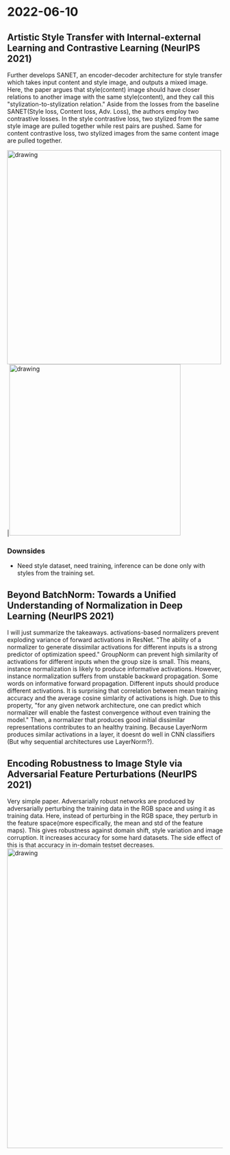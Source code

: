 # 2022-06-10

## Artistic Style Transfer with Internal-external Learning and Contrastive Learning (NeurIPS 2021)

Further develops SANET, an encoder-decoder architecture for style transfer which takes input content and style image, and outputs a mixed image. 
Here, the paper argues that style(content) image should have closer relations to another image with the same style(content), and they call this "stylization-to-stylization relation." 
Aside from the losses from the baseline SANET(Style loss, Content loss, Adv. Loss), the authors employ two contrastive losses.
In the style contrastive loss, two stylized from the same style image are pulled together while rest pairs are pushed. Same for content contrastive loss, two stylized images from the same content image are pulled together.

<img src="https://user-images.githubusercontent.com/70194535/172903218-e22cc42b-2522-4d86-b4e7-65a5f1d0aba0.png" alt="drawing" width="500"/>|<img src="https://user-images.githubusercontent.com/70194535/172910387-f251e28e-1c67-4928-9295-440a0c96a7e2.png" alt="drawing" width="400"/>

### Downsides
- Need style dataset, need training, inference can be done only with styles from the training set.

## Beyond BatchNorm: Towards a Unified Understanding of Normalization in Deep Learning (NeurIPS 2021)

I will just summarize the takeaways. activations-based normalizers prevent exploding variance of forward activations in ResNet.
"The ability of a normalizer to generate dissimilar activations for different inputs is a strong predictor of optimization speed."
GroupNorm can prevent high similarity of activations for different inputs when the group size is small. 
This means, instance normalization is likely to produce informative activations. However, instance normalization suffers from unstable backward propagation.
Some words on informative forward propagation. Different inputs should produce different activations.
It is surprising that correlation between mean training accuracy and the average cosine simlarity of activations is high.
Due to this property, "for any given network architecture, one can predict which normalizer will enable the fastest convergence without even training the model."
Then, a normalizer that produces good initial dissimilar representations contributes to an healthy training.
Because LayerNorm produces similar activations in a layer, it doesnt do well in CNN classifiers
(But why sequential architectures use LayerNorm?).

## Encoding Robustness to Image Style via Adversarial Feature Perturbations (NeurIPS 2021)

Very simple paper. Adversarially robust networks are produced by adversarially perturbing the training data in the RGB space and using it as training data. Here, instead of perturbing in the RGB space, they perturb in the feature space(more especifically, the mean and std of the feature maps). This gives robustness against domain shift, style variation and image corruption. It increases accuracy for some hard datasets. The side effect of this is that accuracy in in-domain testset decreases.
<img src="https://user-images.githubusercontent.com/70194535/172991353-ce5778b3-7d9d-4402-afc6-b9505e64f5a8.png" alt="drawing" width="700"/>
